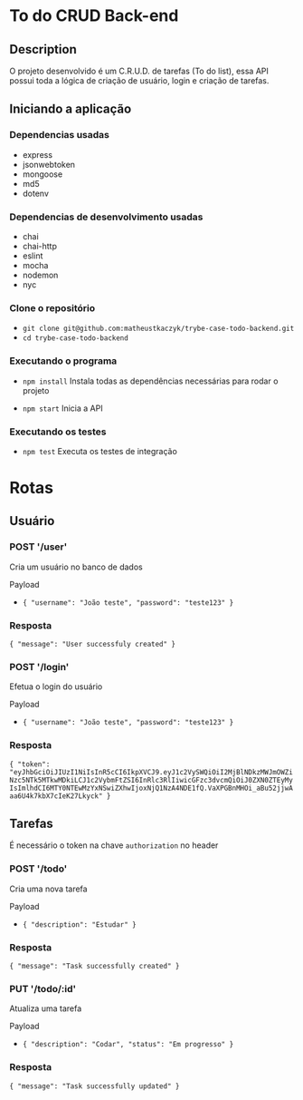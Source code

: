 # To do CRUD Back-end

## Description

O projeto desenvolvido é um C.R.U.D. de tarefas (To do list), essa API possui toda a lógica de criação de usuário, login e criação de tarefas.

## Iniciando a aplicação

### Dependencias usadas

* express
* jsonwebtoken
* mongoose
* md5
* dotenv

### Dependencias de desenvolvimento usadas
* chai
* chai-http
* eslint
* mocha
* nodemon
* nyc

### Clone o repositório

* `git clone git@github.com:matheustkaczyk/trybe-case-todo-backend.git`
* `cd trybe-case-todo-backend`

### Executando o programa

* `npm install`
Instala todas as dependências necessárias para rodar o projeto

* `npm start`
Inicia a API

### Executando os testes

* `npm test`
Executa os testes de integração

# Rotas

## Usuário

### POST '/user'
Cria um usuário no banco de dados

Payload
* `{ "username": "João teste", "password": "teste123" }` 

### Resposta

`
  {
      "message": "User successfuly created"
  }
`
### POST '/login'
Efetua o login do usuário

Payload
* `{ "username": "João teste", "password": "teste123" }` 

### Resposta
`
{
    "token": "eyJhbGciOiJIUzI1NiIsInR5cCI6IkpXVCJ9.eyJ1c2VySWQiOiI2MjBlNDkzMWJmOWZiNzc5NTk5MTkwMDkiLCJ1c2VybmFtZSI6InRlc3RlIiwicGFzc3dvcmQiOiJ0ZXN0ZTEyMyIsImlhdCI6MTY0NTEwMzYxNSwiZXhwIjoxNjQ1NzA4NDE1fQ.VaXPGBnMHOi_aBu52jjwAaa6U4k7kbX7cIeK27Lkyck"
}
`

## Tarefas
É necessário o token na chave `authorization` no header

### POST '/todo'
Cria uma nova tarefa

Payload
* `{ "description": "Estudar" }`

### Resposta
`
{
    "message": "Task successfully created"
}
`

### PUT '/todo/:id'
Atualiza uma tarefa

Payload
* `{ "description": "Codar", "status": "Em progresso" }`

### Resposta
`
{
    "message": "Task successfully updated"
}
`

